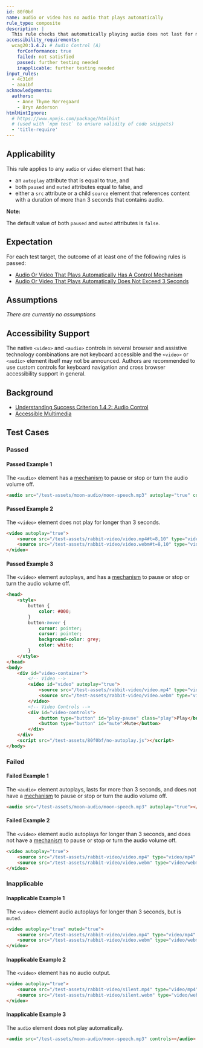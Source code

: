 ```yaml
---
id: 80f0bf
name: audio or video has no audio that plays automatically
rule_type: composite
description: |
  This rule checks that automatically playing audio does not last for more than 3 seconds, or the audio has a control mechanism to stop or mute it.
accessibility_requirements:
  wcag20:1.4.2: # Audio Control (A)
    forConformance: true
    failed: not satisfied
    passed: further testing needed
    inapplicable: further testing needed
input_rules:
  - 4c31df
  - aaa1bf
acknowledgements:
  authors:
    - Anne Thyme Nørregaard
    - Bryn Anderson
htmlHintIgnore:
  # https://www.npmjs.com/package/htmlhint
  # (used with `npm test` to ensure validity of code snippets)
  - 'title-require'
---
```


## Applicability

This rule applies to any `audio` or `video` element that has:

- an `autoplay` attribute that is equal to true, and
- both `paused` and `muted` attributes equal to false, and
- either a `src` attribute or a child `source` element that references content with a duration of more than 3 seconds that contains audio.

**Note:**

The default value of both `paused` and `muted` attributes is `false`.

## Expectation

For each test target, the outcome of at least one of the following rules is passed:

- [Audio Or Video That Plays Automatically Has A Control Mechanism](https://act-rules.github.io/rules/4c31df)
- [Audio Or Video That Plays Automatically Does Not Exceed 3 Seconds](https://act-rules.github.io/rules/aaa1bf)

## Assumptions

_There are currently no assumptions_

## Accessibility Support

The native `<video>` and `<audio>` controls in several browser and assistive technology combinations are not keyboard accessible and the `<video>` or `<audio>` element itself may not be announced. Authors are recommended to use custom controls for keyboard navigation and cross browser accessibility support in general.

## Background

- [Understanding Success Criterion 1.4.2: Audio Control](https://www.w3.org/WAI/WCAG21/Understanding/audio-control.html)
- [Accessible Multimedia](https://developer.mozilla.org/en-US/docs/Learn/Accessibility/Multimedia)

## Test Cases

### Passed

#### Passed Example 1

The `<audio>` element has a [mechanism](https://www.w3.org/TR/WCAG21/#dfn-mechanism) to pause or stop or turn the audio volume off.

```html
<audio src="/test-assets/moon-audio/moon-speech.mp3" autoplay="true" controls></audio>
```

#### Passed Example 2

The `<video>` element does not play for longer than 3 seconds.

```html
<video autoplay="true">
	<source src="/test-assets/rabbit-video/video.mp4#t=8,10" type="video/mp4" />
	<source src="/test-assets/rabbit-video/video.webm#t=8,10" type="video/webm" />
</video>
```

#### Passed Example 3

The `<video>` element autoplays, and has a [mechanism](https://www.w3.org/TR/WCAG21/#dfn-mechanism) to pause or stop or turn the audio volume off.

```html
<head>
	<style>
		button {
			color: #000;
		}
		button:hover {
			cursor: pointer;
			cursor: pointer;
			background-color: grey;
			color: white;
		}
	</style>
</head>
<body>
	<div id="video-container">
		<!-- Video -->
		<video id="video" autoplay="true">
			<source src="/test-assets/rabbit-video/video.mp4" type="video/mp4" />
			<source src="/test-assets/rabbit-video/video.webm" type="video/webm" />
		</video>
		<!-- Video Controls -->
		<div id="video-controls">
			<button type="button" id="play-pause" class="play">Play</button>
			<button type="button" id="mute">Mute</button>
		</div>
	</div>
	<script src="/test-assets/80f0bf/no-autoplay.js"></script>
</body>
```

### Failed

#### Failed Example 1

The `<audio>` element autoplays, lasts for more than 3 seconds, and does not have a [mechanism](https://www.w3.org/TR/WCAG21/#dfn-mechanism) to pause or stop or turn the audio volume off.

```html
<audio src="/test-assets/moon-audio/moon-speech.mp3" autoplay="true"></audio>
```

#### Failed Example 2

The `<video>` element audio autoplays for longer than 3 seconds, and does not have a [mechanism](https://www.w3.org/TR/WCAG21/#dfn-mechanism) to pause or stop or turn the audio volume off.

```html
<video autoplay="true">
	<source src="/test-assets/rabbit-video/video.mp4" type="video/mp4" />
	<source src="/test-assets/rabbit-video/video.webm" type="video/webm" />
</video>
```

### Inapplicable

#### Inapplicable Example 1

The `<video>` element audio autoplays for longer than 3 seconds, but is `muted`.

```html
<video autoplay="true" muted="true">
	<source src="/test-assets/rabbit-video/video.mp4" type="video/mp4" />
	<source src="/test-assets/rabbit-video/video.webm" type="video/webm" />
</video>
```

#### Inapplicable Example 2

The `<video>` element has no audio output.

```html
<video autoplay="true">
	<source src="/test-assets/rabbit-video/silent.mp4" type="video/mp4" />
	<source src="/test-assets/rabbit-video/silent.webm" type="video/webm" />
</video>
```

#### Inapplicable Example 3

The `audio` element does not play automatically.

```html
<audio src="/test-assets/moon-audio/moon-speech.mp3" controls></audio>
```
